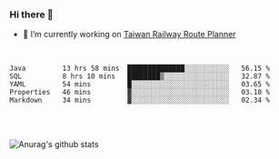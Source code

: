 ### Hi there 👋

- 🔭 I’m currently working on [Taiwan Railway Route Planner](https://github.com/Taiwan-Railway-Route-Planner)

<br/>

<!--START_SECTION:waka-->
```text
Java         13 hrs 58 mins  ██████████████░░░░░░░░░░░   56.15 % 
SQL          8 hrs 10 mins   ████████▒░░░░░░░░░░░░░░░░   32.87 % 
YAML         54 mins         █░░░░░░░░░░░░░░░░░░░░░░░░   03.65 % 
Properties   46 mins         ▓░░░░░░░░░░░░░░░░░░░░░░░░   03.10 % 
Markdown     34 mins         ▓░░░░░░░░░░░░░░░░░░░░░░░░   02.34 % 
```
<!--END_SECTION:waka-->

<br/>
<br/>

![Anurag's github stats](https://github-readme-stats.vercel.app/api?username=DepickereSven&show_icons=true&theme=tokyonight)



<!--
**DepickereSven/DepickereSven** is a ✨ _special_ ✨ repository because its `README.md` (this file) appears on your GitHub profile.

Here are some ideas to get you started:

- 🔭 I’m currently working on ...
- 🌱 I’m currently learning ...
- 👯 I’m looking to collaborate on ...
- 🤔 I’m looking for help with ...
- 💬 Ask me about ...
- 📫 How to reach me: ...
- 😄 Pronouns: ...
- ⚡ Fun fact: ...
-->

